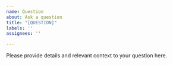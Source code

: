```yaml
---
name: Question
about: Ask a question
title: "[QUESTION]"
labels: ''
assignees: ''

---
```


Please provide details and relevant context to your question here.
